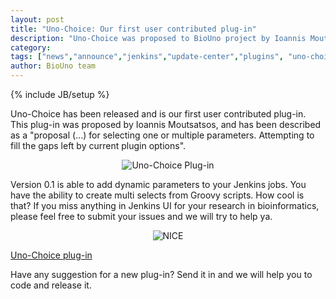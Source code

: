 ```yaml
---
layout: post
title: "Uno-Choice: Our first user contributed plug-in"
description: "Uno-Choice was proposed to BioUno project by Ioannis Moutsatsos"
category: 
tags: ["news","announce","jenkins","update-center","plugins", "uno-choice-plugin"]
author: BioUno team
---
```

{% include JB/setup %}

Uno-Choice has been released and is our first user contributed plug-in. This 
plug-in was proposed by Ioannis Moutsatsos, and has been described as a "proposal 
(...) for selecting one or multiple parameters. Attempting to fill the gaps left 
by current plugin options".

<center><img src='{{ site.baseurl }}/assets/posts/uno-choice-001.png' alt="Uno-Choice Plug-in" /></center>

Version 0.1 is able to add dynamic parameters to your Jenkins jobs. You 
have the ability to create multi selects from Groovy scripts. How cool is that? 
If you miss anything in Jenkins UI for your research in bioinformatics, please 
feel free to submit your issues and we will try to help ya.

<center><img src='{{ site.baseurl }}/assets/posts/NICE.gif' alt="NICE" /></center>

<p>
<a href="https://github.com/biouno/uno-choice-plugin">Uno-Choice plug-in</a>
</p>

Have any suggestion for a new plug-in? Send it in and we will help you 
to code and release it.